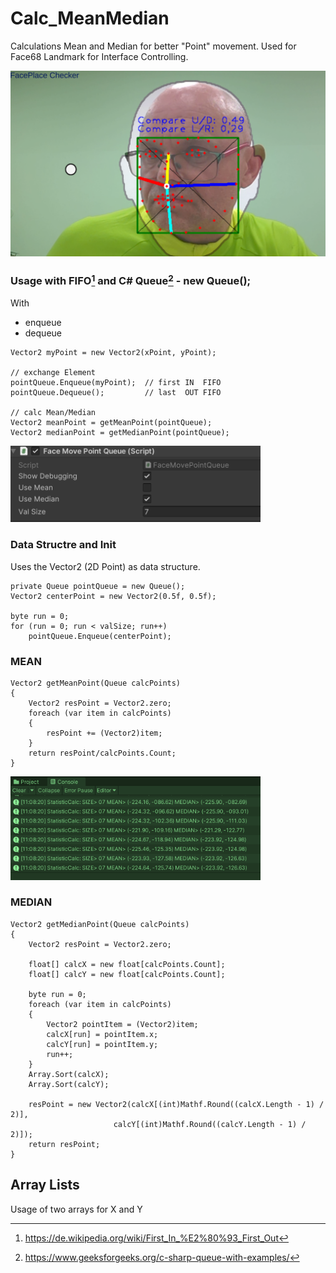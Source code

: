 # Calc_MeanMedian
Calculations Mean and Median for better "Point" movement. 
Used for Face68 Landmark for Interface Controlling.

<img src="./images/PointMover.png" width="600">

### Usage with FIFO[^2] and C# Queue[^1] - new Queue();

With
* enqueue
* dequeue
 
```
Vector2 myPoint = new Vector2(xPoint, yPoint);

// exchange Element
pointQueue.Enqueue(myPoint);  // first IN  FIFO
pointQueue.Dequeue();         // last  OUT FIFO

// calc Mean/Median
Vector2 meanPoint = getMeanPoint(pointQueue);
Vector2 medianPoint = getMedianPoint(pointQueue);
```

<img src="./images/MeanMedianParameter.png" width="400">

### Data Structre and Init

Uses the Vector2 (2D Point) as data structure.

```
private Queue pointQueue = new Queue();
Vector2 centerPoint = new Vector2(0.5f, 0.5f);

byte run = 0;
for (run = 0; run < valSize; run++)
    pointQueue.Enqueue(centerPoint);
```

### MEAN
```
Vector2 getMeanPoint(Queue calcPoints)
{
    Vector2 resPoint = Vector2.zero;
    foreach (var item in calcPoints)
    {
        resPoint += (Vector2)item;
    }
    return resPoint/calcPoints.Count;
}
```

<img src="./images/ConsoleLog_Output.png" width="400">

### MEDIAN

```
Vector2 getMedianPoint(Queue calcPoints)
{
    Vector2 resPoint = Vector2.zero;

    float[] calcX = new float[calcPoints.Count];
    float[] calcY = new float[calcPoints.Count];

    byte run = 0;
    foreach (var item in calcPoints)
    {
        Vector2 pointItem = (Vector2)item;
        calcX[run] = pointItem.x;
        calcY[run] = pointItem.y;
        run++;
    }
    Array.Sort(calcX);
    Array.Sort(calcY);

    resPoint = new Vector2(calcX[(int)Mathf.Round((calcX.Length - 1) / 2)],
                       calcY[(int)Mathf.Round((calcY.Length - 1) / 2)]);
    return resPoint;
}
```

## Array Lists 

Usage of two arrays for X and Y

[^1]: https://www.geeksforgeeks.org/c-sharp-queue-with-examples/
[^2]: https://de.wikipedia.org/wiki/First_In_%E2%80%93_First_Out

